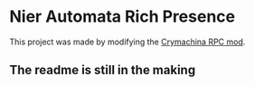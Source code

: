 # Nier Automata Rich Presence

This project was made by modifying the [Crymachina RPC mod](https://github.com/Crymachina-modding/crymachina_rpc).

## The readme is still in the making